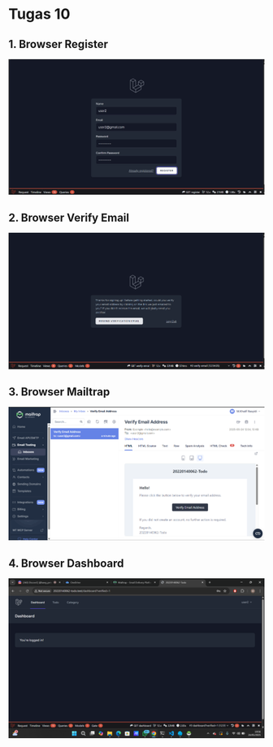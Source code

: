 # Tugas 10

## 1. Browser Register
![Alt text](screenshot/tugas10/register.png)

## 2. Browser Verify Email
![Alt text](screenshot/tugas10/verify_email.png)

## 3. Browser Mailtrap
![Alt text](screenshot/tugas10/mailtrap.png)

## 4. Browser Dashboard
![Alt text](screenshot/tugas10/dashboard.png)
